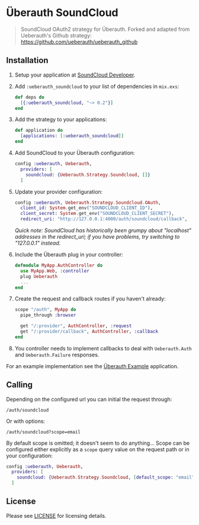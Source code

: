 # Überauth SoundCloud

> SoundCloud OAuth2 strategy for Überauth.
> Forked and adapted from Ueberauth's Github strategy: https://github.com/ueberauth/ueberauth_github

## Installation

1. Setup your application at [SoundCloud Developer](https://developer.soundcloud.com).

1. Add `:ueberauth_soundcloud` to your list of dependencies in `mix.exs`:

    ```elixir
    def deps do
      [{:ueberauth_soundcloud, "~> 0.2"}]
    end
    ```

1. Add the strategy to your applications:

    ```elixir
    def application do
      [applications: [:ueberauth_soundcloud]]
    end
    ```

1. Add SoundCloud to your Überauth configuration:

    ```elixir
    config :ueberauth, Ueberauth,
      providers: [
        soundcloud: {Ueberauth.Strategy.Soundcloud, []}
      ]
    ```

1.  Update your provider configuration:

    ```elixir
    config :ueberauth, Ueberauth.Strategy.Soundcloud.OAuth,
      client_id: System.get_env("SOUNDCLOUD_CLIENT_ID"),
      client_secret: System.get_env("SOUNDCLOUD_CLIENT_SECRET"),
      redirect_uri: "http://127.0.0.1:4000/auth/soundcloud/callback", 
    ```
    *Quick note: SoundCloud has historically been grumpy about "localhost" addresses in the redirect_uri; if you have problems, try switching to "127.0.0.1" instead.*

1.  Include the Überauth plug in your controller:

    ```elixir
    defmodule MyApp.AuthController do
      use MyApp.Web, :controller
      plug Ueberauth
      ...
    end
    ```

1.  Create the request and callback routes if you haven't already:

    ```elixir
    scope "/auth", MyApp do
      pipe_through :browser

      get "/:provider", AuthController, :request
      get "/:provider/callback", AuthController, :callback
    end
    ```

1. You controller needs to implement callbacks to deal with `Ueberauth.Auth` and `Ueberauth.Failure` responses.

For an example implementation see the [Überauth Example](https://soundcloud.com/ueberauth/ueberauth_example) application.

## Calling

Depending on the configured url you can initial the request through:

    /auth/soundcloud

Or with options:

    /auth/soundcloud?scope=email

By default scope is omitted; it doesn't seem to do anything... Scope can be configured either explicitly as a `scope` query value on the request path or in your configuration:

```elixir
config :ueberauth, Ueberauth,
  providers: [
    soundcloud: {Ueberauth.Strategy.Soundcloud, [default_scope: "email"]}
  ]
```

## License

Please see [LICENSE](https://soundcloud.com/ueberauth/ueberauth_soundcloud/blob/master/LICENSE) for licensing details.
